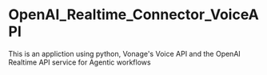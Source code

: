 # OpenAI_Realtime_Connector_VoiceAPI
This is an appliction using python, Vonage's Voice API and the OpenAI Realtime API service for Agentic workflows
